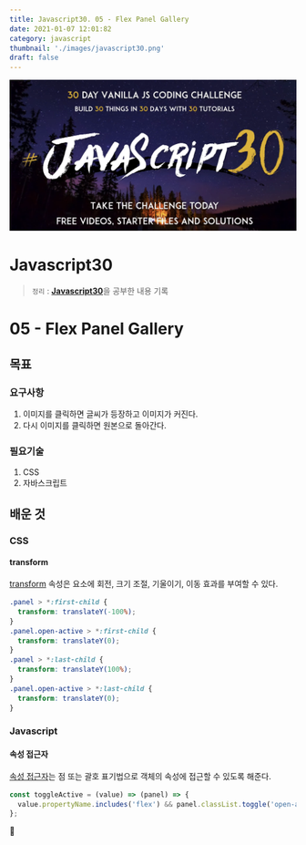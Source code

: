 ```yaml
---
title: Javascript30. 05 - Flex Panel Gallery
date: 2021-01-07 12:01:82
category: javascript
thumbnail: './images/javascript30.png'
draft: false
---
```


![](./images/javascript30.png)

# Javascript30

> `정리` : [**Javascript30**](https://javascript30.com)을 공부한 내용 기록

# 05 - Flex Panel Gallery

## 목표

### 요구사항

1. 이미지를 클릭하면 글씨가 등장하고 이미지가 커진다.
2. 다시 이미지를 클릭하면 원본으로 돌아간다.

### 필요기술

1. CSS
2. 자바스크립트

## 배운 것

### CSS

#### transform

[transform](https://developer.mozilla.org/ko/docs/Web/CSS/transform) 속성은 요소에 회전, 크기 조절, 기울이기, 이동 효과를 부여할 수 있다.

```css
.panel > *:first-child {
  transform: translateY(-100%);
}
.panel.open-active > *:first-child {
  transform: translateY(0);
}
.panel > *:last-child {
  transform: translateY(100%);
}
.panel.open-active > *:last-child {
  transform: translateY(0);
}
```

### Javascript

#### 속성 접근자

[속성 접근자](https://developer.mozilla.org/ko/docs/Web/JavaScript/Reference/Operators/Property_Accessors)는 점 또는 괄호 표기법으로 객체의 속성에 접근할 수 있도록 해준다.

```js
const toggleActive = (value) => (panel) => {
  value.propertyName.includes('flex') && panel.classList.toggle('open-active');
};
```

👋
